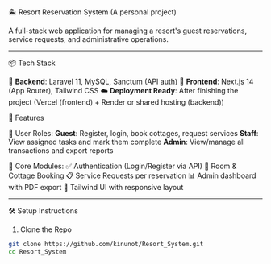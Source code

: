 🏝️ Resort Reservation System (A personal project)

A full-stack web application for managing a resort's guest reservations, service requests, and administrative operations.

---

📦 Tech Stack

🔧 **Backend**: Laravel 11, MySQL, Sanctum (API auth)
🎨 **Frontend**: Next.js 14 (App Router), Tailwind CSS
☁️ **Deployment Ready**: After finishing the project (Vercel (frontend) + Render or shared hosting (backend))



🚀 Features

👥 User Roles:
**Guest**: Register, login, book cottages, request services
**Staff**: View assigned tasks and mark them complete
**Admin**: View/manage all transactions and export reports

🧩 Core Modules:
✅ Authentication (Login/Register via API)
🏡 Room & Cottage Booking
📋 Service Requests per reservation
📊 Admin dashboard with PDF export
🎨 Tailwind UI with responsive layout

---

🛠️ Setup Instructions

1. Clone the Repo

```bash
git clone https://github.com/kinunot/Resort_System.git
cd Resort_System
